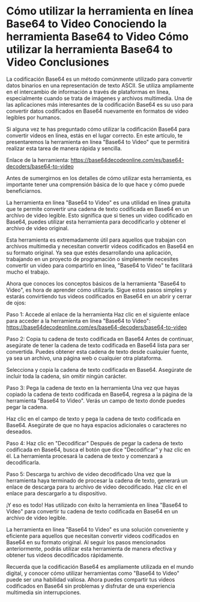 Cómo utilizar la herramienta en línea Base64 to Video Conociendo la herramienta Base64 to Video Cómo utilizar la herramienta Base64 to Video Conclusiones
=========================================================================================================================================================

La codificación Base64 es un método comúnmente utilizado para convertir datos binarios en una representación de texto ASCII. Se utiliza ampliamente en el intercambio de información a través de plataformas en línea, especialmente cuando se trata de imágenes y archivos multimedia. Una de las aplicaciones más interesantes de la codificación Base64 es su uso para convertir datos codificados en Base64 nuevamente en formatos de video legibles por humanos.

Si alguna vez te has preguntado cómo utilizar la codificación Base64 para convertir videos en línea, estás en el lugar correcto. En este artículo, te presentaremos la herramienta en línea "Base64 to Video" que te permitirá realizar esta tarea de manera rápida y sencilla.

Enlace de la herramienta: <https://base64decodeonline.com/es/base64-decoders/base64-to-video>

Antes de sumergirnos en los detalles de cómo utilizar esta herramienta, es importante tener una comprensión básica de lo que hace y cómo puede beneficiarnos.

La herramienta en línea "Base64 to Video" es una utilidad en línea gratuita que te permite convertir una cadena de texto codificada en Base64 en un archivo de video legible. Esto significa que si tienes un video codificado en Base64, puedes utilizar esta herramienta para decodificarlo y obtener el archivo de video original.

Esta herramienta es extremadamente útil para aquellos que trabajan con archivos multimedia y necesitan convertir videos codificados en Base64 en su formato original. Ya sea que estés desarrollando una aplicación, trabajando en un proyecto de programación o simplemente necesites convertir un video para compartirlo en línea, "Base64 to Video" te facilitará mucho el trabajo.

Ahora que conoces los conceptos básicos de la herramienta "Base64 to Video", es hora de aprender cómo utilizarla. Sigue estos pasos simples y estarás convirtiendo tus videos codificados en Base64 en un abrir y cerrar de ojos:

Paso 1: Accede al enlace de la herramienta Haz clic en el siguiente enlace para acceder a la herramienta en línea "Base64 to Video": <https://base64decodeonline.com/es/base64-decoders/base64-to-video>

Paso 2: Copia tu cadena de texto codificada en Base64 Antes de continuar, asegúrate de tener la cadena de texto codificada en Base64 lista para ser convertida. Puedes obtener esta cadena de texto desde cualquier fuente, ya sea un archivo, una página web o cualquier otra plataforma.

Selecciona y copia la cadena de texto codificada en Base64. Asegúrate de incluir toda la cadena, sin omitir ningún carácter.

Paso 3: Pega la cadena de texto en la herramienta Una vez que hayas copiado la cadena de texto codificada en Base64, regresa a la página de la herramienta "Base64 to Video". Verás un campo de texto donde puedes pegar la cadena.

Haz clic en el campo de texto y pega la cadena de texto codificada en Base64. Asegúrate de que no haya espacios adicionales o caracteres no deseados.

Paso 4: Haz clic en "Decodificar" Después de pegar la cadena de texto codificada en Base64, busca el botón que dice "Decodificar" y haz clic en él. La herramienta procesará la cadena de texto y comenzará a decodificarla.

Paso 5: Descarga tu archivo de video decodificado Una vez que la herramienta haya terminado de procesar la cadena de texto, generará un enlace de descarga para tu archivo de video decodificado. Haz clic en el enlace para descargarlo a tu dispositivo.

¡Y eso es todo! Has utilizado con éxito la herramienta en línea "Base64 to Video" para convertir tu cadena de texto codificada en Base64 en un archivo de video legible.

La herramienta en línea "Base64 to Video" es una solución conveniente y eficiente para aquellos que necesitan convertir videos codificados en Base64 en su formato original. Al seguir los pasos mencionados anteriormente, podrás utilizar esta herramienta de manera efectiva y obtener tus videos decodificados rápidamente.

Recuerda que la codificación Base64 es ampliamente utilizada en el mundo digital, y conocer cómo utilizar herramientas como "Base64 to Video" puede ser una habilidad valiosa. Ahora puedes compartir tus videos codificados en Base64 sin problemas y disfrutar de una experiencia multimedia sin interrupciones.